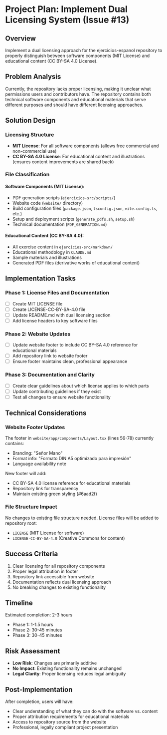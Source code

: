 # Project Plan: Implement Dual Licensing System (Issue #13)

## Overview
Implement a dual licensing approach for the ejercicios-espanol repository to properly distinguish between software components (MIT License) and educational content (CC BY-SA 4.0 License).

## Problem Analysis
Currently, the repository lacks proper licensing, making it unclear what permissions users and contributors have. The repository contains both technical software components and educational materials that serve different purposes and should have different licensing approaches.

## Solution Design

### Licensing Structure
- **MIT License**: For all software components (allows free commercial and non-commercial use)
- **CC BY-SA 4.0 License**: For educational content and illustrations (ensures content improvements are shared back)

### File Classification

#### Software Components (MIT License):
- PDF generation scripts (`ejercicios-src/scripts/`)
- Website code (`website/` directory)
- Build configuration files (`package.json`, `tsconfig.json`, `vite.config.ts`, etc.)
- Setup and deployment scripts (`generate_pdfs.sh`, `setup.sh`)
- Technical documentation (`PDF_GENERATION.md`)

#### Educational Content (CC BY-SA 4.0):
- All exercise content in `ejercicios-src/markdown/`
- Educational methodology in `CLAUDE.md`
- Sample materials and illustrations
- Generated PDF files (derivative works of educational content)

## Implementation Tasks

### Phase 1: License Files and Documentation
- [ ] Create MIT LICENSE file
- [ ] Create LICENSE-CC-BY-SA-4.0 file  
- [ ] Update README.md with dual licensing section
- [ ] Add license headers to key software files

### Phase 2: Website Updates
- [ ] Update website footer to include CC BY-SA 4.0 reference for educational materials
- [ ] Add repository link to website footer
- [ ] Ensure footer maintains clean, professional appearance

### Phase 3: Documentation and Clarity
- [ ] Create clear guidelines about which license applies to which parts
- [ ] Update contributing guidelines if they exist
- [ ] Test all changes to ensure website functionality

## Technical Considerations

### Website Footer Updates
The footer in `website/app/components/Layout.tsx` (lines 56-78) currently contains:
- Branding: "Señor Mano"
- Format info: "Formato DIN A5 optimizado para impresión"
- Language availability note

New footer will add:
- CC BY-SA 4.0 license reference for educational materials
- Repository link for transparency
- Maintain existing green styling (#6aad2f)

### File Structure Impact
No changes to existing file structure needed. License files will be added to repository root:
- `LICENSE` (MIT License for software)
- `LICENSE-CC-BY-SA-4.0` (Creative Commons for content)

## Success Criteria
1. Clear licensing for all repository components
2. Proper legal attribution in footer
3. Repository link accessible from website
4. Documentation reflects dual licensing approach
5. No breaking changes to existing functionality

## Timeline
Estimated completion: 2-3 hours
- Phase 1: 1-1.5 hours
- Phase 2: 30-45 minutes  
- Phase 3: 30-45 minutes

## Risk Assessment
- **Low Risk**: Changes are primarily additive
- **No Impact**: Existing functionality remains unchanged
- **Legal Clarity**: Proper licensing reduces legal ambiguity

## Post-Implementation
After completion, users will have:
- Clear understanding of what they can do with the software vs. content
- Proper attribution requirements for educational materials
- Access to repository source from the website
- Professional, legally compliant project presentation